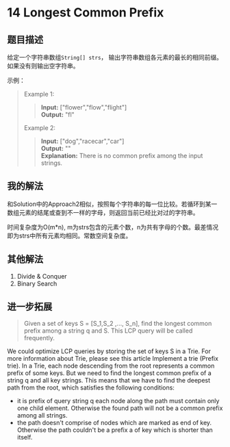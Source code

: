 # 14 Longest Common Prefix

## 题目描述

给定一个字符串数组`String[] strs`， 输出字符串数组各元素的最长的相同前缀。如果没有则输出空字符串。

示例：
>Example 1:  
>>**Input:** ["flower","flow","flight"]  
>>**Output:** "fl"
>
>Example 2:  
>>**Input:** ["dog","racecar","car"]  
>>**Output:** ""  
>>**Explanation:** There is no common prefix among the input strings.

## 我的解法

和Solution中的Approach2相似，按照每个字符串的每一位比较。若循环到某一数组元素的结尾或查到不一样的字母，则返回当前已经比对过的字符串。

时间复杂度为O(m*n), m为strs包含的元素个数，n为共有字母的个数。最差情况即为strs中所有元素均相同。常数空间复杂度。

## 其他解法

1. Divide & Conquer  
2. Binary Search

## 进一步拓展

>Given a set of keys S = [S_1,S_2 ,..., S_n], find the longest common prefix among a string q and S. This LCP query will be called frequently.

We could optimize LCP queries by storing the set of keys S in a Trie. For more information about Trie, please see this article Implement a trie (Prefix trie). In a Trie, each node descending from the root represents a common prefix of some keys. But we need to find the longest common prefix of a string q and all key strings. This means that we have to find the deepest path from the root, which satisfies the following conditions:

- it is prefix of query string q
    each node along the path must contain only one child element. Otherwise the found path will not be a common prefix among all strings.
- the path doesn't comprise of nodes which are marked as end of key. Otherwise the path couldn't be a prefix a of key which is shorter than itself.
